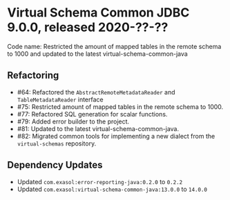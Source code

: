 # Virtual Schema Common JDBC 9.0.0, released 2020-??-??

Code name: Restricted the amount of mapped tables in the remote schema to 1000 and updated to the latest virtual-schema-common-java

## Refactoring

* #64: Refactored the `AbstractRemoteMetadataReader` and `TableMetadataReader` interface
* #75: Restricted amount of mapped tables in the remote schema to 1000.
* #77: Refactored SQL generation for scalar functions.
* #79: Added error builder to the project.
* #81: Updated to the latest virtual-schema-common-java.
* #82: Migrated common tools for implementing a new dialect from the `virtual-schemas` repository.

## Dependency Updates

* Updated `com.exasol:error-reporting-java:0.2.0` to `0.2.2`
* Updated `com.exasol:virtual-schema-common-java:13.0.0` to `14.0.0`
